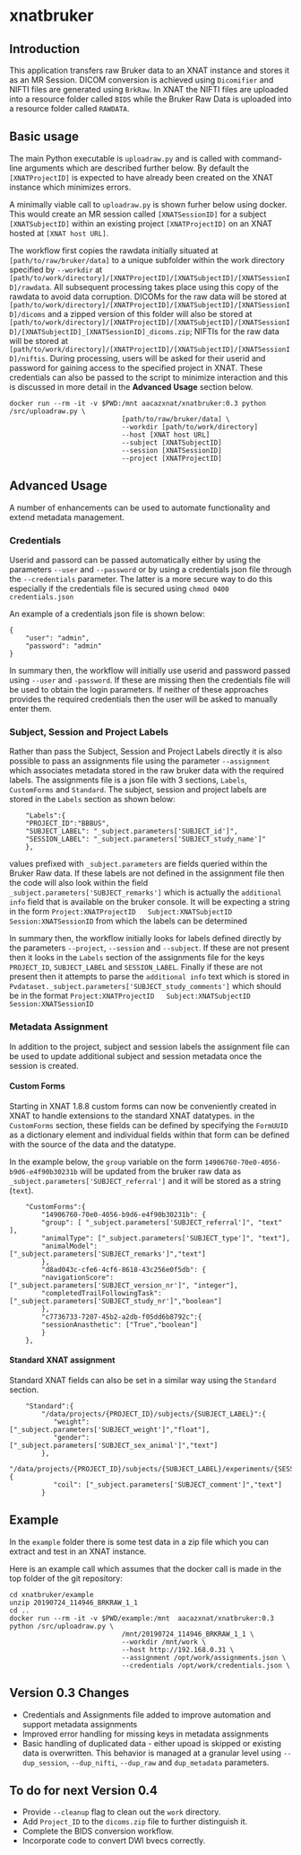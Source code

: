 # xnatbruker

## Introduction
This application transfers raw Bruker data to an XNAT instance and stores it as an MR Session. DICOM conversion is achieved using `Dicomifier` and NIFTI files are generated using `BrkRaw`. In XNAT the NIFTI files are uploaded into a resource folder called `BIDS` while the Bruker Raw Data is uploaded into a resource folder called `RAWDATA`. 


## Basic usage
The main Python executable is `uploadraw.py` and is called with command-line arguments which are described further below. By default the `[XNATProjectID]` is expected to have already been created on the XNAT instance which minimizes errors.

A minimally viable call to `uploadraw.py` is shown furher below using docker. This would create an MR session called `[XNATSessionID]` for a subject `[XNATSubjectID]` within an existing project `[XNATProjectID]` on an XNAT hosted at `[XNAT host URL]`.

The workflow first copies the rawdata initially situated at `[path/to/raw/bruker/data]` to a unique subfolder within the work directory specified by `--workdir` at `[path/to/work/directory]/[XNATProjectID]/[XNATSubjectID]/[XNATSessionID]/rawdata`. All subsequent processing takes place using this copy of the rawdata to avoid data corruption. 
DICOMs for the raw data will be stored at `[path/to/work/directory]/[XNATProjectID]/[XNATSubjectID]/[XNATSessionID]/dicoms` and a zipped version of this folder will also be stored at `[path/to/work/directory]/[XNATProjectID]/[XNATSubjectID]/[XNATSessionID]/[XNATSubjectID]_[XNATSessionID]_dicoms.zip`; NIFTIs for the raw data will be stored at `[path/to/work/directory]/[XNATProjectID]/[XNATSubjectID]/[XNATSessionID]/niftis`. During processing, users will be asked for their userid and password for gaining access to the specified project in XNAT. These credentials can also be passed to the script to minimize interaction and this is discussed in more detail in the **Advanced Usage** section below.

```
docker run --rm -it -v $PWD:/mnt aacazxnat/xnatbruker:0.3 python  /src/uploadraw.py \
                            [path/to/raw/bruker/data] \
                            --workdir [path/to/work/directory] 
                            --host [XNAT host URL] 
                            --subject [XNATSubjectID] 
                            --session [XNATSessionID] 
                            --project [XNATProjectID]
```

## Advanced Usage
A number of enhancements can be used to automate functionality and extend metadata management.

### Credentials
Userid and passord can be passed automatically either by using the parameters `--user` and `--password` or by using a credentials json file through the `--credentials` parameter. The latter is a more secure way to do this especially if the credentials file is secured using `chmod 0400 credentials.json`

An example of a credentials json file is shown below:
```
{
    "user": "admin",
    "password": "admin"
}
```
In summary then, the workflow will initially use userid and password passed using `--user` and `-password`. If these are missing then the credentials file will be used to obtain the login parameters. If neither of these approaches provides the required credentials then the user will be asked to manually enter them.


### Subject, Session and Project Labels
Rather than pass the Subject, Session and Project Labels directly it is also possible to pass an assignments file using the parameter `--assignment` which associates metadata stored in the raw bruker data with the required labels. The assignments file is a json file with 3 sections, `Labels`, `CustomForms` and `Standard`. The subject, session and project labels are stored in the `Labels` section as shown below:

```
    "Labels":{
    "PROJECT_ID":"BBBUS",
    "SUBJECT_LABEL": "_subject.parameters['SUBJECT_id']",
    "SESSION_LABEL": "_subject.parameters['SUBJECT_study_name']"
    },
```

values prefixed with `_subject.parameters` are fields queried within the Bruker Raw data. If these labels are not defined in the assignment file then the code will also look within the field `_subject.parameters['SUBJECT_remarks']` which is actually the `additional info` field that is available on the bruker console. It will be expecting a string in the form `Project:XNATProjectID   Subject:XNATSubjectID   Session:XNATSessionID` from which the labels can be determined

In summary then, the workflow initially looks for labels defined directly by the parameters `--project`, `--session` and `--subject`. If these are not present then it looks in the `Labels` section of the assignments file for the keys `PROJECT_ID`, `SUBJECT_LABEL` and `SESSION_LABEL`. Finally if these are not present then it attempts to parse the `additional info` text which is stored in `Pvdataset._subject.parameters['SUBJECT_study_comments']` which should be in the format `Project:XNATProjectID   Subject:XNATSubjectID   Session:XNATSessionID`

### Metadata Assignment
In addition to the project, subject and session labels the assignment file can be used to update additional subject and session metadata once the session is created.

#### Custom Forms
Starting in XNAT 1.8.8 custom forms can now be conveniently created in XNAT to handle extensions to the standard XNAT datatypes. in the `CustomForms` section, these fields can be defined by specifying the `FormUUID` as a dictionary element and individual fields within that form can be defined with the source of the data and the datatype. 

In the example below, the `group` variable on the form `14906760-70e0-4056-b9d6-e4f90b30231b` will be updated from the bruker raw data as `_subject.parameters['SUBJECT_referral']` and it will be stored as a string (`text`).

```
    "CustomForms":{
        "14906760-70e0-4056-b9d6-e4f90b30231b": {
        "group": [ "_subject.parameters['SUBJECT_referral']", "text" ],
        "animalType": ["_subject.parameters['SUBJECT_type']", "text"],
        "animalModel": ["_subject.parameters['SUBJECT_remarks']","text"]
        },
        "d8ad043c-cfe6-4cf6-8618-43c256e0f5db": {
        "navigationScore": ["_subject.parameters['SUBJECT_version_nr']", "integer"],
        "completedTrailFollowingTask": ["_subject.parameters['SUBJECT_study_nr']","boolean"]
        },
        "c7736733-7207-45b2-a2db-f05dd6b8792c":{
        "sessionAnasthetic": ["True","boolean"]
        }
    },
```

#### Standard XNAT assignment
Standard XNAT fields can also be set in a similar way using the `Standard` section. 

```
    "Standard":{
        "/data/projects/{PROJECT_ID}/subjects/{SUBJECT_LABEL}":{
           "weight": ["_subject.parameters['SUBJECT_weight']","float"],
           "gender": ["_subject.parameters['SUBJECT_sex_animal']","text"]
        },
        "/data/projects/{PROJECT_ID}/subjects/{SUBJECT_LABEL}/experiments/{SESSION_LABEL}":{
           "coil": ["_subject.parameters['SUBJECT_comment']","text"]
        }
```


## Example
In the `example` folder there is some test data in a zip file which you can extract and test in an XNAT instance.

Here is an example call which assumes that the docker call is made in the top folder of the git repository:
```
cd xnatbruker/example
unzip 20190724_114946_BRKRAW_1_1
cd ..
docker run --rm -it -v $PWD/example:/mnt  aacazxnat/xnatbruker:0.3 python /src/uploadraw.py \
                            /mnt/20190724_114946_BRKRAW_1_1 \
                            --workdir /mnt/work \
                            --host http://192.168.0.31 \
                            --assignment /opt/work/assignments.json \
                            --credentials /opt/work/credentials.json \
```                            

## Version 0.3 Changes
* Credentials and Assignments file added to improve automation and support metadata assignments
* Improved error handling for missing keys in metadata assignments 
* Basic handling of duplicated data - either upoad is skipped or existing data is overwritten. This behavior is managed at a granular level using `--dup_session`, `--dup_nifti`, `--dup_raw` and `dup_metadata` parameters. 

## To do for next Version 0.4
* Provide `--cleanup` flag to clean out the `work` directory.
* Add `Project_ID` to the `dicoms.zip` file to further distinguish it.
* Complete the BIDS conversion workflow.
* Incorporate code to convert DWI bvecs correctly.
